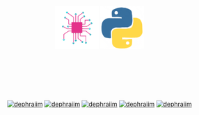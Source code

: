 <br>
<br>
<br>
<br>
<br>
<br>
<br>
<br>
<br>
<p align = "center">
<img src="ml.gif" alt="Machine Learning" width="100">
<img src="python.gif" alt="Machine Learning" width="100">

</p>


<br>
<br>
<br>
<br>
<br>
<p align="center">
<a href="https://twitter.com/IslamMador" target="blank"><img align="center" src="https://cdn.jsdelivr.net/npm/simple-icons@3.0.1/icons/twitter.svg" alt="dephraiim" height="20" width="20" /></a>
<a href="https://www.linkedin.com/in/shaiful019/" target="blank"><img align="center" src="https://cdn.jsdelivr.net/npm/simple-icons@3.0.1/icons/linkedin.svg" alt="dephraiim" height="20" width="20" /></a>
<a href="https://stackoverflow.com/users/5193658/shaiful-islam" target="blank"><img align="center" src="https://cdn.jsdelivr.net/npm/simple-icons@3.0.1/icons/stackoverflow.svg" alt="dephraiim" height="20" width="20" /></a>
<a href="https://www.instagram.com/shaiful_islam" target="blank"><img align="center" src="https://cdn.jsdelivr.net/npm/simple-icons@3.0.1/icons/instagram.svg" alt="dephraiim" height="20" width="20" /></a>
<a href="https://www.facebook.com/shaiful.islam.01/" target="blank"><img align="center" src="https://cdn.jsdelivr.net/npm/simple-icons@3.0.1/icons/facebook.svg" alt="dephraiim" height="20" width="20" /></a>
</p>
<br>
<br>
<br>
